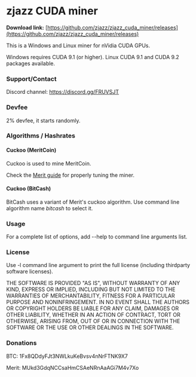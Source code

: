 # zjazz CUDA miner #

**Download link:** [https://github.com/zjazz/zjazz_cuda_miner/releases](https://github.com/zjazz/zjazz_cuda_miner/releases)

This is a Windows and Linux miner for nVidia CUDA GPUs.

Windows requires CUDA 9.1 (or higher). Linux CUDA 9.1 and CUDA 9.2 packages available.

### Support/Contact ###

Discord channel: https://discord.gg/FRUVSJT

### Devfee ###

2% devfee, it starts randomly.

### Algorithms / Hashrates ###

#### Cuckoo (MeritCoin) ###

Cuckoo is used to mine MeritCoin.

Check the [Merit guide](https://github.com/zjazz/zjazz_cuda_miner/blob/master/MERIT.md) for properly tuning the miner.

#### Cuckoo (BitCash)

BitCash uses a variant of Merit's cuckoo algorithm. Use command line algorithm name *bitcash* to select it.

### Usage ###

For a complete list of options, add --help to command line arguments list.

### License ###

Use -l command line argument to print the full license (including thirdparty software licenses).

THE SOFTWARE IS PROVIDED "AS IS", WITHOUT WARRANTY OF ANY KIND,
EXPRESS OR IMPLIED, INCLUDING BUT NOT LIMITED TO THE WARRANTIES OF
MERCHANTABILITY, FITNESS FOR A PARTICULAR PURPOSE AND NONINFRINGEMENT.
IN NO EVENT SHALL THE AUTHORS OR COPYRIGHT HOLDERS BE LIABLE FOR ANY
CLAIM, DAMAGES OR OTHER LIABILITY, WHETHER IN AN ACTION OF CONTRACT,
TORT OR OTHERWISE, ARISING FROM, OUT OF OR IN CONNECTION WITH THE
SOFTWARE OR THE USE OR OTHER DEALINGS IN THE SOFTWARE.

### Donations ###

BTC: 1Fx8QDdyFJt3NWLkuKeBvsv4nNrFTNK9X7

Merit: MUkd3GdqNCCsaHmCSAeNRnAaAGi7M4v7Xo

